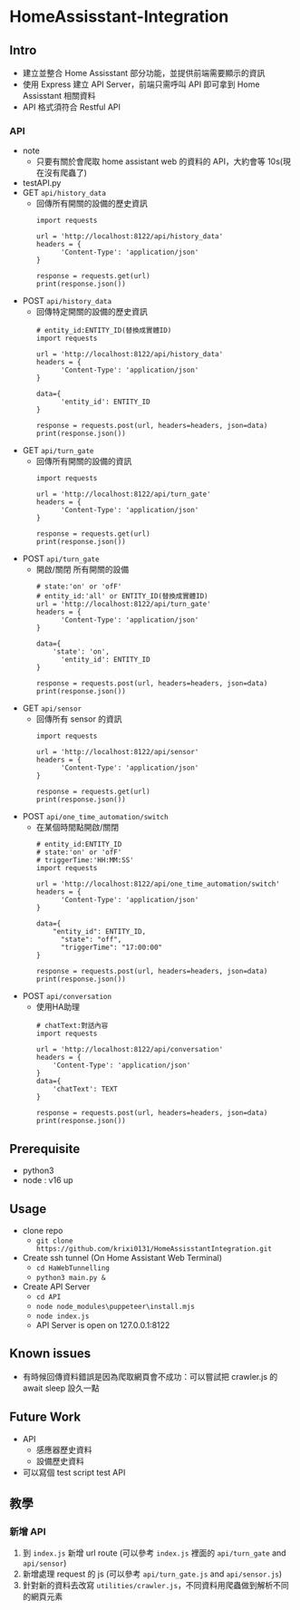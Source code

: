 # HomeAssisstant-Integration
## Intro
- 建立並整合 Home Assisstant 部分功能，並提供前端需要顯示的資訊
- 使用 Express 建立 API Server，前端只需呼叫 API 即可拿到 Home Assisstant 相關資料
- API 格式須符合 Restful API
### API
- note
  - 只要有關於會爬取 home assistant web 的資料的 API，大約會等 10s(現在沒有爬蟲了) 
- testAPI.py
- GET `api/history_data`
  - 回傳所有開關的設備的歷史資訊
    ```
    import requests

    url = 'http://localhost:8122/api/history_data'
    headers = {
	      'Content-Type': 'application/json'
    }

    response = requests.get(url)
    print(response.json())
    ```
- POST `api/history_data`
  - 回傳特定開關的設備的歷史資訊
    ```
    # entity_id:ENTITY_ID(替換成實體ID)
    import requests

    url = 'http://localhost:8122/api/history_data'
    headers = {
	      'Content-Type': 'application/json'
    }

    data={
	      'entity_id': ENTITY_ID
    }

    response = requests.post(url, headers=headers, json=data)
    print(response.json())
    ```
- GET `api/turn_gate`
  - 回傳所有開關的設備的資訊
    ```
    import requests

    url = 'http://localhost:8122/api/turn_gate'
    headers = {
	      'Content-Type': 'application/json'
    }

    response = requests.get(url)
    print(response.json())
    ```
- POST `api/turn_gate`
  - 開啟/關閉 所有開關的設備
    ```
    # state:'on' or 'ofF'
    # entity_id:'all' or ENTITY_ID(替換成實體ID)
    url = 'http://localhost:8122/api/turn_gate'
    headers = {
	      'Content-Type': 'application/json'
    }

    data={
        'state': 'on',
	      'entity_id': ENTITY_ID
    }
    
    response = requests.post(url, headers=headers, json=data)
    print(response.json())
    ```
- GET `api/sensor`
  - 回傳所有 sensor 的資訊
    ```
    import requests

    url = 'http://localhost:8122/api/sensor'
    headers = {
	      'Content-Type': 'application/json'
    }

    response = requests.get(url)
    print(response.json())
    ```
- POST `api/one_time_automation/switch`
  - 在某個時間點開啟/關閉 
    ```
    # entity_id:ENTITY_ID
    # state:'on' or 'ofF'
    # triggerTime:'HH:MM:SS'
    import requests
    
    url = 'http://localhost:8122/api/one_time_automation/switch'
    headers = {
	      'Content-Type': 'application/json'
    }

    data={
        "entity_id": ENTITY_ID,
	      "state": "off",
	      "triggerTime": "17:00:00"
    }
    
    response = requests.post(url, headers=headers, json=data)
    print(response.json())
    ```
- POST `api/conversation`
  - 使用HA助理 
    ```
    # chatText:對話內容
    import requests

    url = 'http://localhost:8122/api/conversation'
    headers = {
        'Content-Type': 'application/json'
    }
    data={
        'chatText': TEXT
    }
    
    response = requests.post(url, headers=headers, json=data)
    print(response.json())
    ```
## Prerequisite
- python3
- node : v16 up
## Usage
- clone repo
  - `git clone https://github.com/krixi0131/HomeAssisstantIntegration.git`
- Create ssh tunnel (On Home Assistant Web Terminal)
  - `cd HaWebTunnelling`
  - `python3 main.py &`
- Create API Server
  - `cd API`
  - `node node_modules\puppeteer\install.mjs`
  - `node index.js`
  - API Server is open on 127.0.0.1:8122
## Known issues
- 有時候回傳資料錯誤是因為爬取網頁會不成功：可以嘗試把 crawler.js 的 await sleep 設久一點
## Future Work
- API
  - 感應器歷史資料
  - 設備歷史資料
- 可以寫個 test script test API
## 教學
### 新增 API
1. 到 `index.js` 新增 url route (可以參考 `index.js` 裡面的 `api/turn_gate` and `api/sensor`)
2. 新增處理 request 的 js (可以參考 `api/turn_gate.js` and `api/sensor.js`)
3. 針對新的資料去改寫 `utilities/crawler.js`，不同資料用爬蟲做到解析不同的網頁元素
